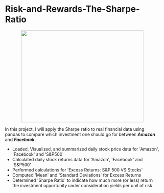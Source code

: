 # Risk-and-Rewards-The-Sharpe-Ratio

<p align="center"><img width="400" height="300" src="https://www.fedsmith.com/wp-content/uploads/2019/02/risk-versus-reward.jpg"></p>

In this project, I will apply the Sharpe ratio to real financial data using pandas to compare which investment one should go  for between **_Amazon_** and **_Facebook_**.

- Loaded, Visualized, and summarized daily stock price data for 'Amazon', 'Facebook' and 'S&P500'
- Calculated daily stock returns data for 'Amazon', 'Facebook' and 'S&P500'
- Performed calculations for 'Excess Returns: S&P 500 VS Stocks'
- Computed 'Mean' and 'Standard Deviations' for Excess Returns
- Determined 'Sharpe Ratio' to indicate how much more (or less) return the investment opportunity under consideration yields per unit of risk
